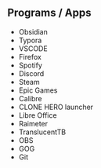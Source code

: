 ## Programs / Apps

- Obsidian 
- Typora
- VSCODE
- Firefox 
- Spotify
- Discord
-  Steam
-  Epic Games
-  Calibre
-  CLONE HERO launcher
-  Libre Office
-  Raimeter
-  TranslucentTB
-  OBS
-  GOG
-  Git
